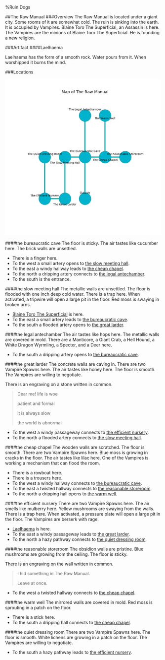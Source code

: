 %Ruin Dogs

##The Raw Manual
###Overview
The Raw Manual is located under a giant city. Some rooms of it are somewhat cold. The ruin is sinking into the earth. It is occupied by Vampires. <a name="Blaine-Toro-The-Superficial"></a>Blaine Toro The Superficial, an Assassin is here. The Vampires are the minions of Blaine Toro The Superficial. He  is founding a new religion. 



###Artifact
####<a name="Laelhaema"></a>Laelhaema


Laelhaema has the form of a smooth rock. Water pours from it. When worshipped it burns the mind. 





###Locations


![](../v2/images/The-Raw-Manual.png)

####<a name="the-bureaucratic-cave"></a>the bureaucratic cave
The floor is sticky. The air tastes like cucumber here. The brick walls are unsettled. 



* There is a finger here.
* To the west a small artery opens to [the slow meeting hall](#the-slow-meeting-hall).
* To the east a windy hallway leads to [the cheap chapel](#the-cheap-chapel).
* To the north a dripping artery connects to [the legal antechamber](#the-legal-antechamber).
* To the south is the entrance.


####<a name="the-slow-meeting-hall"></a>the slow meeting hall
The metallic walls are unsettled. The floor is flooded with one inch deep cold water. There is a trap here. When activated, a tripwire will open a large pit in the floor. Red moss is swaying in broken urns. 



* [Blaine Toro The Superficial](#Blaine-Toro-The-Superficial) is here.
* To the east a small artery leads to [the bureaucratic cave](#the-bureaucratic-cave).
* To the south a flooded artery opens to [the great larder](#the-great-larder).


####<a name="the-legal-antechamber"></a>the legal antechamber
The air tastes like hops here. The metallic walls are covered in mold. There are a Manticore, a Giant Crab, a Hell Hound, a White Dragon Wyrmling, a Specter, and a Deer here. 



* To the south a dripping artery opens to [the bureaucratic cave](#the-bureaucratic-cave).


####<a name="the-great-larder"></a>the great larder
The concrete walls are caving in. There are two Vampire Spawns here. The air tastes like honey here. The floor is smooth. The Vampires are willing to negotiate. 

There is an engraving on a stone written in common. 

> Dear me! life is woe
>
> patient and formal
>
> it is always slow
>
> the world is abnormal
>


* To the west a windy passageway connects to [the efficient nursery](#the-efficient-nursery).
* To the north a flooded artery connects to [the slow meeting hall](#the-slow-meeting-hall).


####<a name="the-cheap-chapel"></a>the cheap chapel
The wooden walls are scratched. The floor is smooth. There are two Vampire Spawns here. Blue moss is growing in cracks in the floor. The air tastes like lilac here. One of the Vampires is working a mechanism that can flood the room. 



* There is a rowboat here.
* There is a trousers here.
* To the west a windy hallway connects to [the bureaucratic cave](#the-bureaucratic-cave).
* To the east a twisted hallway connects to [the reasonable storeroom](#the-reasonable-storeroom).
* To the north a dripping hall opens to [the warm well](#the-warm-well).


####<a name="the-efficient-nursery"></a>the efficient nursery
There are two Vampire Spawns here. The air smells like mulberry here. Yellow mushrooms are swaying from the walls. There is a trap here. When activated, a pressure plate will open a large pit in the floor. The Vampires are berserk with rage. 



* [Laelhaema](#Laelhaema) is here.
* To the east a windy passageway leads to [the great larder](#the-great-larder).
* To the north a hazy pathway connects to [the quiet dressing room](#the-quiet-dressing-room).


####<a name="the-reasonable-storeroom"></a>the reasonable storeroom
The obsidion walls are pristine. Blue mushrooms are growing from the ceiling. The floor is sticky. 

There is an engraving on the wall written in common. 

> I hid something in The Raw Manual.
>
> Leave at once.
>


* To the west a twisted hallway connects to [the cheap chapel](#the-cheap-chapel).


####<a name="the-warm-well"></a>the warm well
The mirrored walls are covered in mold. Red moss is sprouting in a patch on the floor. 



* There is a stick here.
* To the south a dripping hall connects to [the cheap chapel](#the-cheap-chapel).


####<a name="the-quiet-dressing-room"></a>the quiet dressing room
There are two Vampire Spawns here. The floor is smooth. White lichens are growing in a patch on the floor. The Vampires are willing to negotiate. 



* To the south a hazy pathway leads to [the efficient nursery](#the-efficient-nursery).


